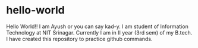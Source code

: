 # hello-world

Hello World!! I am Ayush or you can say kad-y.
I am student of Information Technology at NIT Srinagar. 
Currently I am in II year (3rd sem) of my B.tech.
I have created this repository to practice github commands.
